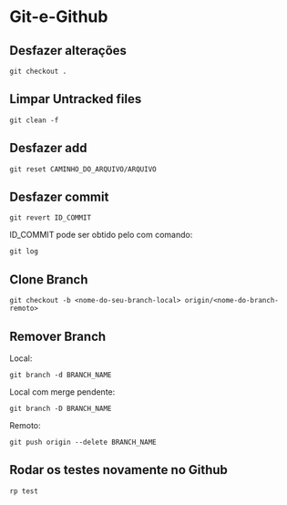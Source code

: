 # Git-e-Github

## Desfazer alterações

```
git checkout .
```

## Limpar Untracked files

```
git clean -f
```

## Desfazer add 

```
git reset CAMINHO_DO_ARQUIVO/ARQUIVO
```

## Desfazer commit

```
git revert ID_COMMIT 
```

ID_COMMIT pode ser obtido pelo com comando:

```
git log
```

## Clone Branch

```
git checkout -b <nome-do-seu-branch-local> origin/<nome-do-branch-remoto>
```

## Remover Branch

Local:
```
git branch -d BRANCH_NAME
```
Local com merge pendente:
```
git branch -D BRANCH_NAME
```

Remoto:
```
git push origin --delete BRANCH_NAME
```

## Rodar os testes novamente no Github

```
rp test
```
